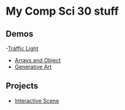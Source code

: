 # My Comp Sci 30 stuff 

## Demos 
-[Traffic Light](trafficlight)
- [Arrays and Object](circles)
- [Generative Art](art)


## Projects 
- [Interactive Scene](scene)
